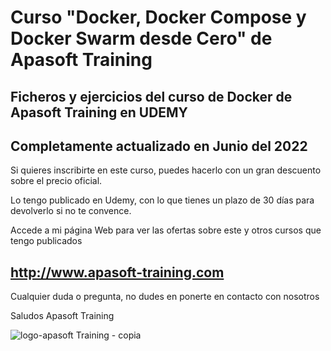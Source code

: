 # Curso "Docker, Docker Compose y Docker Swarm desde Cero" de  Apasoft Training

## Ficheros y ejercicios del curso de Docker de Apasoft Training en UDEMY

## Completamente actualizado en Junio del 2022

Si quieres inscribirte en este curso, puedes hacerlo con un gran descuento sobre el precio oficial.

Lo tengo publicado en Udemy, con lo que tienes un plazo de 30 días para devolverlo si no te convence.

Accede a mi página Web para ver las ofertas sobre este y otros cursos que tengo publicados

## http://www.apasoft-training.com

Cualquier duda o pregunta, no dudes en ponerte en contacto con nosotros

Saludos
Apasoft Training


![logo-apasoft Training - copia](https://user-images.githubusercontent.com/54261225/174832270-525d5285-6b60-445b-8f87-2e71d2351a40.jpg)
